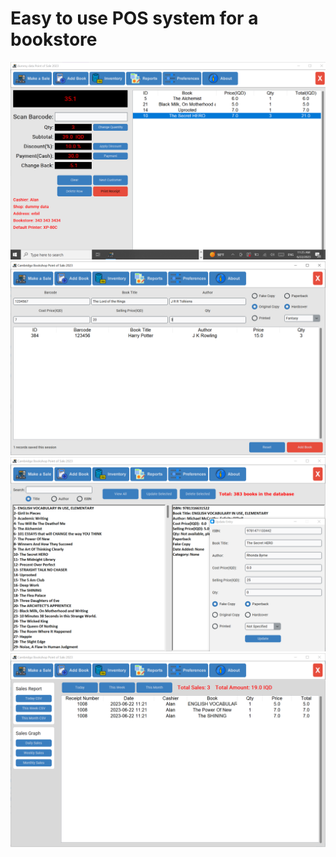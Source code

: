# Easy to use POS system for a bookstore 

![IMG!](/github_images/01.png)
![IMG!](/github_images/02.png)
![IMG!](/github_images/03.png)
![IMG!](/github_images/04.png)